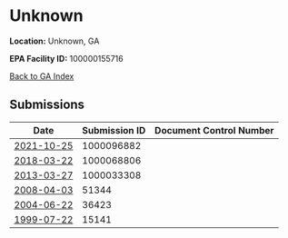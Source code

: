 # Unknown

**Location:** Unknown, GA

**EPA Facility ID:** 100000155716

[Back to GA Index](../../index.md)

## Submissions

| Date | Submission ID | Document Control Number |
|------|--------------|-------------------------|
| [2021-10-25](submissions/1000096882.md) | 1000096882 |  |
| [2018-03-22](submissions/1000068806.md) | 1000068806 |  |
| [2013-03-27](submissions/1000033308.md) | 1000033308 |  |
| [2008-04-03](submissions/51344.md) | 51344 |  |
| [2004-06-22](submissions/36423.md) | 36423 |  |
| [1999-07-22](submissions/15141.md) | 15141 |  |
